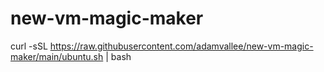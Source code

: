 # new-vm-magic-maker

curl -sSL https://raw.githubusercontent.com/adamvallee/new-vm-magic-maker/main/ubuntu.sh | bash
